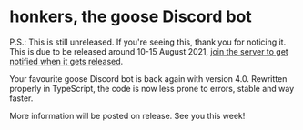 # honkers, the goose Discord bot

P.S.: This is still unreleased. If you're seeing this, thank you for noticing it. This is due to be released around 10-15 August 2021, [join the server to get notified when it gets released](https://inkthought.code/discord).

Your favourite goose Discord bot is back again with version 4.0. Rewritten properly in TypeScript, the code is now less prone to errors, stable and way faster.

More information will be posted on release. See you this week!
